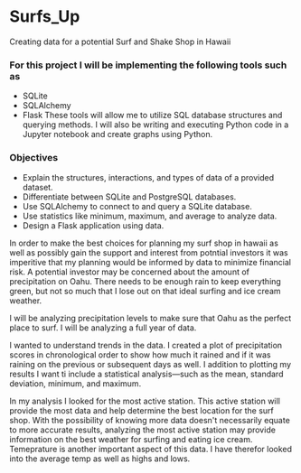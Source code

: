 # Surfs_Up
Creating data for a potential Surf and Shake Shop in Hawaii 

### For this project I will be implementing the following tools such as 
* SQLite
* SQLAlchemy
* Flask 
These tools will allow me to utilize SQL database structures and querying methods. I will also be writing and executing Python code in a Jupyter notebook and create graphs using Python.

### Objectives
* Explain the structures, interactions, and types of data of a provided dataset.
* Differentiate between SQLite and PostgreSQL databases.
* Use SQLAlchemy to connect to and query a SQLite database.
* Use statistics like minimum, maximum, and average to analyze data.
* Design a Flask application using data.

In order to make the best choices for planning my surf shop in hawaii as well as possibly gain the support and interest from potntial investors it was imperitive that my planning would be informed by data to minimize financial risk. A potential investor may be concerned about the amount of precipitation on Oahu. There needs to be enough rain to keep everything green, but not so much that I lose out on that ideal surfing and ice cream weather.

I will be analyzing precipitation levels to make sure that Oahu as the perfect place to surf. I will be analyzing a full year of data. 

I wanted to understand trends in the data. I created a plot of precipitation scores in chronological order to show how much it rained and if it was raining on the previous or subsequent days as well. I addition to plotting my results I want ti include a statistical analysis—such as the mean, standard deviation, minimum, and maximum. 

In my analysis I looked for the most active station. This active station will provide the most data and help determine the best location for the surf shop. With the possibility of knowing more data doesn't necessarily equate to more accurate results, analyzing the most active station may provide information on the best weather for surfing and eating ice cream. Temeprature is another important aspect of this data. I have therefor looked into the average temp as well as highs and lows. 
